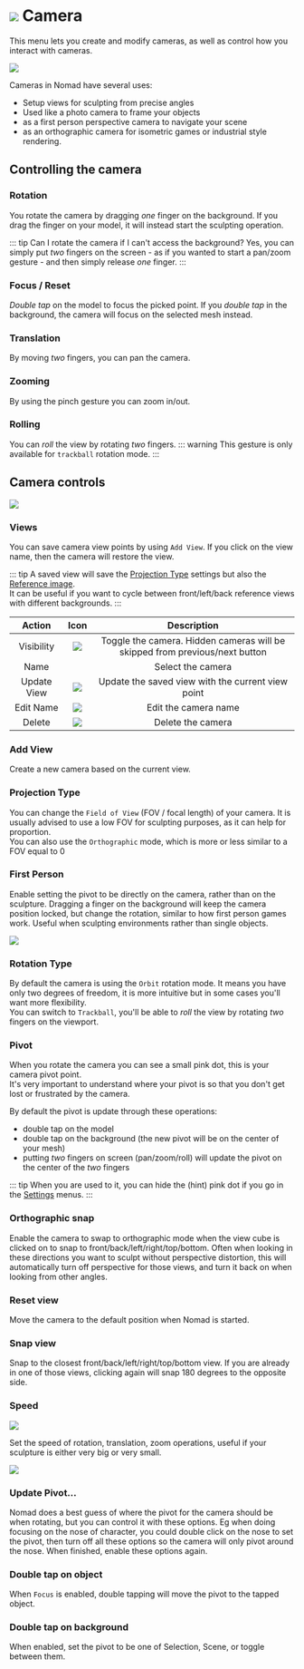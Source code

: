 # ![](./icons/camera.png) Camera

This menu lets you create and modify cameras, as well as control how you interact with cameras.

![](./images/camera_overview2.png)

Cameras in Nomad have several uses:

* Setup views for sculpting from precise angles
* Used like a photo camera to frame your objects
* as a first person perspective camera to navigate your scene
* as an orthographic camera for isometric games or industrial style rendering.

## Controlling the camera

### Rotation
You rotate the camera by dragging *one* finger on the background.
If you drag the finger on your model, it will instead start the sculpting operation.

::: tip Can I rotate the camera if I can't access the background?
Yes, you can simply put *two* fingers on the screen - as if you wanted to start a pan/zoom gesture - and then simply release *one* finger.
:::

### Focus / Reset
*Double tap* on the model to focus the picked point.
If you *double tap* in the background, the camera will focus on the selected mesh instead.


### Translation
By moving *two* fingers, you can pan the camera.


### Zooming
By using the pinch gesture you can zoom in/out.


### Rolling
You can *roll* the view by rotating *two* fingers.
::: warning
This gesture is only available for `trackball` rotation mode.
:::

## Camera controls

![](./images/camera_list.png)

### Views
You can save camera view points by using `Add View`.
If you click on the view name, then the camera will restore the view.


::: tip
A saved view will save the [Projection Type](#projection-type) settings but also the [Reference image](background.md).  
It can be useful if you want to cycle between front/left/back reference views with different backgrounds.
:::

| Action      | Icon                         | Description                                                                 |
| :---------: | :--------------------------: | :-------------------------------------------------------------------------: |
| Visibility  | ![](./icons/eye_open.png)    | Toggle the camera. Hidden cameras will be skipped from previous/next button |
| Name        |                              | Select the camera                                                           |
| Update View | ![](./icons/update_view.png) | Update the saved view with the current view point                           |
| Edit Name   | ![](./icons/pencil.png)      | Edit the camera name                                                        |
| Delete      | ![](./icons/trash.png)       | Delete the camera                                                           |

### Add View
Create a new camera based on the current view.


### Projection Type
You can change the `Field of View` (FOV / focal length) of your camera.
It is usually advised to use a low FOV for sculpting purposes, as it can help for proportion.  
You can also use the `Orthographic` mode, which is more or less similar to a FOV equal to 0

### First Person
Enable setting the pivot to be directly on the camera, rather than on the sculpture. Dragging a finger on the background will keep the camera position locked, but change the rotation, similar to how first person games work. Useful when sculpting environments rather than single objects.

![](./images/camera_rotation_ortho_view.png)

### Rotation Type
By default the camera is using the `Orbit` rotation mode.
It means you have only two degrees of freedom, it is more intuitive but in some cases you'll want more flexibility.  
You can switch to `Trackball`, you'll be able to *roll* the view by rotating *two* fingers on the viewport.


### Pivot
When you rotate the camera you can see a small pink dot, this is your camera pivot point.  
It's very important to understand where your pivot is so that you don't get lost or frustrated by the camera.

By default the pivot is update through these operations:
- double tap on the model
- double tap on the background (the new pivot will be on the center of your mesh)
- putting *two* fingers on screen (pan/zoom/roll) will update the pivot on the center of the *two* fingers

::: tip
When you are used to it, you can hide the (hint) pink dot if you go in the [Settings](settings.md) menus.
:::

### Orthographic snap
Enable the camera to swap to orthographic mode when the view cube is clicked on to snap to front/back/left/right/top/bottom. Often when looking in these directions you want to sculpt without perspective distortion, this will automatically turn off perspective for those views, and turn it back on when looking from other angles.

### Reset view
Move the camera to the default position when Nomad is started.

### Snap view
Snap to the closest front/back/left/right/top/bottom view. If you are already in one of those views, clicking again will snap 180 degrees to the opposite side.


### Speed
![](./images/camera_speed.png)

Set the speed of rotation, translation, zoom operations, useful if your sculpture is either very big or very small.

![](./images/camera_pivot.png)

### Update Pivot...
Nomad does a best guess of where the pivot for the camera should be when rotating, but you can control it with these options. Eg when doing focusing on the nose of character, you could double click on the nose to set the pivot, then turn off all these options so the camera will only pivot around the nose. When finished, enable these options again.

### Double tap on object
When `Focus` is enabled, double tapping will move the pivot to the tapped object.

### Double tap on background
When enabled, set the pivot to be one of Selection, Scene, or toggle between them.